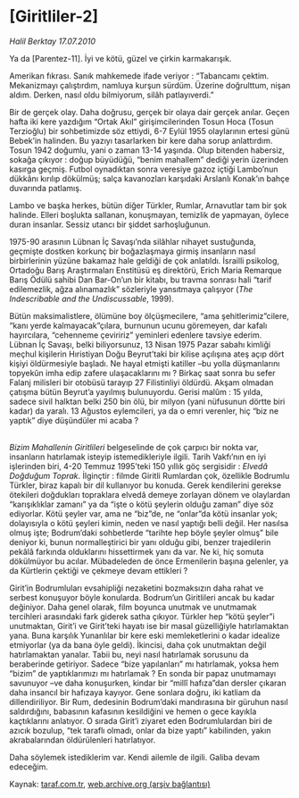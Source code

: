 # [Giritliler-2]

*Halil Berktay 17.07.2010*

<div class="yazi"><p>Ya da [Parentez-11]. İyi ve kötü, güzel ve çirkin karmakarışık.</p>
<p>Amerikan fıkrası. Sanık mahkemede ifade veriyor : “Tabancamı çektim. Mekanizmayı çalıştırdım, namluya kurşun sürdüm. Üzerine doğrulttum, nişan aldım. Derken, nasıl oldu bilmiyorum, silâh patlayıverdi.”</p>
<p>Bir de gerçek olay. Daha doğrusu, gerçek bir olaya dair gerçek anılar. Geçen hafta iki kere yazdığım “Ortak Akıl” girişimcilerinden Tosun Hoca (Tosun Terzioğlu) bir sohbetimizde söz ettiydi, 6-7 Eylül 1955 olaylarının ertesi günü Bebek’in halinden. Bu yazıyı tasarlarken bir kere daha sorup anlattırdım. Tosun 1942 doğumlu, yani o zaman 13-14 yaşında. Olup bitenden habersiz, sokağa çıkıyor : doğup büyüdüğü, “benim mahallem” dediği yerin üzerinden kasırga geçmiş. Futbol oynadıktan sonra veresiye gazoz içtiği Lambo’nun dükkânı kırılıp dökülmüş; salça kavanozları karşıdaki Arslanlı Konak’ın bahçe duvarında patlamış.</p>
<p>Lambo ve başka herkes, bütün diğer Türkler, Rumlar, Arnavutlar tam bir şok halinde. Elleri boşlukta sallanan, konuşmayan, temizlik de yapmayan, öylece duran insanlar. Sessiz utancı bir şiddet sarhoşluğunun. </p>
<p>1975-90 arasının Lübnan İç Savaşı’nda silâhlar nihayet sustuğunda, geçmişte dostken korkunç bir boğazlaşmaya girmiş insanların nasıl birbirlerinin yüzüne bakamaz hale geldiği de çok anlatıldı. İsrailli psikolog, Ortadoğu Barış Araştırmaları Enstitüsü eş direktörü, Erich Maria Remarque Barış Ödülü sahibi Dan Bar-On’un bir kitabı, bu travma sonrası hali “tarif edilemezlik, ağza alınamazlık” sözleriyle yansıtmaya çalışıyor (<i>The Indescribable and the Undiscussable</i>, 1999).</p>
<p>Bütün maksimalistlere, ölümüne boy ölçüşmecilere, “ama şehitlerimiz”cilere, “kanı yerde kalmayacak”çılara, burnunun ucunu göremeyen, dar kafalı hayırcılara, “cehenneme çeviririz” yeminleri edenlere tavsiye ederim. Lübnan İç Savaşı, belki biliyorsunuz, 13 Nisan 1975 Pazar sabahı kimliği meçhul kişilerin Hıristiyan Doğu Beyrut’taki bir kilise açılışına ateş açıp dört kişiyi öldürmesiyle başladı. Ne hayal etmişti katiller –bu yolla düşmanlarını topyekûn imha edip zafere ulaşacaklarını mı ? Birkaç saat sonra bu sefer Falanj milisleri bir otobüsü tarayıp 27 Filistinliyi öldürdü. Akşam olmadan çatışma bütün Beyrut’a yayılmış bulunuyordu. Gerisi malûm : 15 yılda, sadece sivil halktan belki 250 bin ölü, bir milyon (yani nüfusunun dörtte biri kadar) da yaralı. 13 Ağustos eylemcileri, ya da o emri verenler, hiç “biz ne yaptık” diye düşündüler mi acaba ? </p>
<p><i><br/>Bizim Mahallenin Giritlileri</i> belgeselinde de çok çarpıcı bir nokta var, insanların hatırlamak isteyip istemedikleriyle ilgili. Tarih Vakfı’nın en iyi işlerinden biri, 4-20 Temmuz 1995’teki 150 yıllık göç sergisidir : <i>Elvedâ Doğduğum Toprak</i>. İlginçtir : filmde Giritli Rumlardan çok, özellikle Bodrumlu Türkler, biraz kapalı bir dil kullanıyor bu konuda. Gerek kendilerini gerekse ötekileri doğdukları topraklara elvedâ demeye zorlayan dönem ve olaylardan “karışıklıklar zamanı” ya da “işte o kötü şeylerin olduğu zaman” diye söz ediyorlar. Kötü şeyler var, ama ne “biz”de, ne “onlar”da kötü insanlar yok; dolayısıyla o kötü şeyleri kimin, neden ve nasıl yaptığı belli değil. Her nasılsa olmuş işte; Bodrum’daki sohbetlerde “tarihte hep böyle şeyler olmuş” bile deniyor ki, bunun normalleştirici bir yanı olduğu gibi, benzer trajedilerin pekâlâ farkında olduklarını hissettirmek yanı da var. Ne ki, hiç somuta dökülmüyor bu acılar. Mübadeleden de önce Ermenilerin başına gelenler, ya da Kürtlerin çektiği ve çekmeye devam ettikleri ? </p>
<p>Girit’in Bodrumluları evsahipliği nezaketini bozmaksızın daha rahat ve serbest konuşuyor böyle konularda. Bodrum’un Giritlileri ancak bu kadar değiniyor. Daha genel olarak, film boyunca unutmak ve unutmamak tercihleri arasındaki fark giderek satha çıkıyor. Türkler hep “kötü şeyler”i unutmaktan, Girit’i ve Girit’teki hayatı ise bir masal güzelliğiyle hatırlamaktan yana. Buna karşılık Yunanlılar bir kere eski memleketlerini o kadar idealize etmiyorlar (ya da bana öyle geldi). İkincisi, daha çok unutmaktan değil hatırlamaktan yanalar. Tabii bu, neyi nasıl hatırlamak sorusunu da beraberinde getiriyor. Sadece “bize yapılanları” mı hatırlamak, yoksa hem “bizim” de yaptıklarımızı mı hatırlamak ? En sonda bir papaz unutmamayı savunuyor –ve daha konuşurken, kindar bir “millî hafıza”dan dersler çıkaran daha insancıl bir hafızaya kayıyor. Gene sonlara doğru, iki katliam da dillendiriliyor. Bir Rum, dedesinin Bodrum’daki mandırasına bir güruhun nasıl saldırdığını, babasının kafasının kesildiğini ve hemen o gece kayıkla kaçtıklarını anlatıyor. O sırada Girit’i ziyaret eden Bodrumlulardan biri de azıcık bozulup, “tek taraflı olmadı, onlar da bize yaptı” kabilinden, yakın akrabalarından öldürülenleri hatırlatıyor. </p>
<p>Daha söylemek istediklerim var. Kendi ailemle de ilgili. Galiba devam edeceğim. </p></div>

Kaynak: [taraf.com.tr](http://www.taraf.com.tr:80/halil-berktay/makale-giritliler-2.htm), [web.archive.org (arşiv bağlantısı)](http://web.archive.org/web/20100718225055/http://www.taraf.com.tr:80/halil-berktay/makale-giritliler-2.htm)
